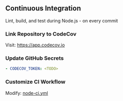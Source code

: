 ## Continuous Integration

Lint, build, and test during Node.js - on every commit

### Link Repository to CodeCov

Visit: https://app.codecov.io

### Update GitHub Secrets

```yml
- CODECOV_TOKEN: <TODO>
```

### Customize CI Workflow

Modify: [node-ci.yml](../.github/workflows/node-ci.yml)